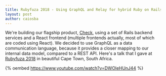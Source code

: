 ```yaml
---
title: Rubyfuza 2018 - Using GraphQL and Relay for hybrid Ruby on Rails applications
layout: post
author: caiosba
---
```

We're building our flagship product, [Check](https://meedan.com/en/check/), using a set of Rails backend
services and a React frontend (multiple frontends actually, most of which are coded using React).
We decided to use GraphQL as a data communication language, because it provides
a closer mapping to our internal data model, compared to a REST API. Here's a talk that I gave at [Rubyfuza
2018](http://www.rubyfuza.org/) in beautiful Cape Town, South Africa.

{% oembed https://www.youtube.com/watch?v=DWOIeHUnJ44 %}
